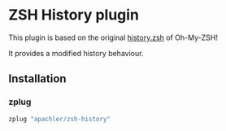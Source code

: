 # ZSH History plugin

This plugin is based on the original [history.zsh](https://github.com/ohmyzsh/ohmyzsh/blob/master/lib/history.zsh) of Oh-My-ZSH!

It provides a modified history behaviour.


## Installation

### zplug

```zsh
zplug "apachler/zsh-history"
```
